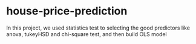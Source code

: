 # house-price-prediction
In this project, we used statistics test to selecting the good predictors like anova, tukeyHSD and chi-square test, and then build OLS model
